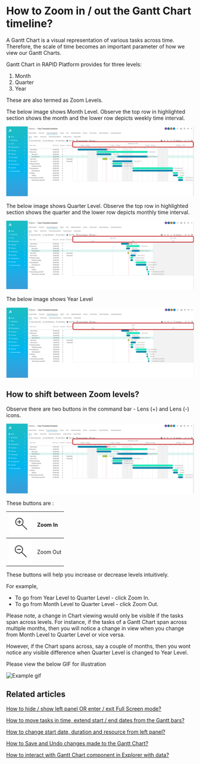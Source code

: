 # How to Zoom in / out the Gantt Chart timeline?

A Gantt Chart is a visual representation of various tasks across time. Therefore, the scale of time becomes an important parameter of how we view our Gantt Charts.

Gantt Chart in RAPID Platform provides for three levels:

1. Month
2. Quarter
3. Year

These are also termed as Zoom Levels.

The below image shows Month Level. Observe the top row in highlighted section shows the month and the lower row depicts weekly time interval.

![Month Gantt.png](./downloaded_image_1705285773313.png)

The below image shows Quarter Level. Observe the top row in highlighted section shows the quarter and the lower row depicts monthly time interval.

![Quater Gantt.png](./downloaded_image_1705285774337.png)

The below image shows Year Level

![year GAntt.png](./downloaded_image_1705285775361.png)

## How to shift between Zoom levels?

Observe there are two buttons in the command bar - Lens (+) and Lens (-) icons.

![Zoom buttons Gantt.png](KyLTm1O07DtC58EI-month-gantt.png)

These buttons are :

|![Zoom in.png](./downloaded_image_1705285777392.png)|Zoom In|
|:----|:----|
|![Screenshot 2023-09-12 at 19.03.17.png](./downloaded_image_1705285778402.png)|Zoom Out|

These buttons will help you increase or decrease levels intuitively.

For example,

- To go from Year Level to Quarter Level - click Zoom In.
- To go from Month Level to Quarter Level - click Zoom Out.

Please note, a change in Chart viewing would only be visible if the tasks span across levels. For instance, if the tasks of a Gantt Chart span across multiple months, then you will notice a change in view when you change from Month Level to Quarter Level or vice versa.

However, if the Chart spans across, say a couple of months, then you wont notice any visible difference when Quarter Level is changed to Year Level.

Please view the below GIF for illustration

![Example gif](oUbQH0yqmSeuBrTn-zoom-480p-230912.gif)

## Related articles

[How to hide / show left panel OR enter / exit Full Screen mode?](</docs/Rapid/3-User Manual/2-Explorer/3-Page Components/Gantt Component/hiding-left-panel/hiding-left-panel.md> "How to Hide / Show the Left Panel in Gantt Chart?")

[How to move tasks in time, extend start / end dates from the Gantt bars?](</docs/Rapid/3-User Manual/2-Explorer/3-Page Components/Gantt Component/altering-dates/altering-dates.md> "How to move tasks in time, extend start / end dates from the Gantt bars?")

[How to change start date, duration and resource from left panel?](</docs/Rapid/3-User Manual/2-Explorer/3-Page Components/Gantt Component/moving-tasks-in-time/moving-tasks-in-time.md> "How to change start date, duration and resource from left panel?")

[How to Save and Undo changes made to the Gantt Chart?](</docs/Rapid/3-User Manual/2-Explorer/3-Page Components/Gantt Component/how-to-save-undo-changes-to-a-gantt-chart/how-to-save-undo-changes-to-a-gantt-chart.md> "How to Save / Undo changes to a Gantt Chart?")

[How to interact with Gantt Chart component in Explorer with data?](</docs/Rapid/3-User Manual/2-Explorer/3-Page Components/Gantt Component/1-how-to-interact-with-a-gantt-chart-in-explorer/1-how-to-interact-with-a-gantt-chart-in-explorer.md> "How to interact with a Gantt Chart?")